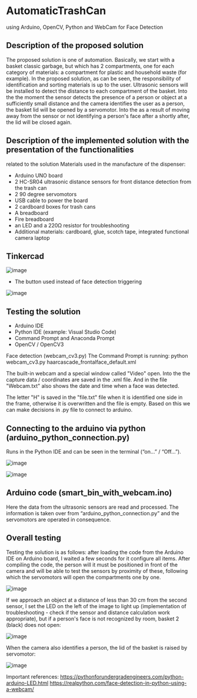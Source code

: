 # AutomaticTrashCan
using Arduino, OpenCV, Python and WebCam for Face Detection

## Description of the proposed solution
The proposed solution is one of automation. Basically, we start with a basket
classic garbage, but which has 2 compartments, one for each category of
materials: a compartment for plastic and household waste (for example).
In the proposed solution, as can be seen, the responsibility of identification and
sorting materials is up to the user. Ultrasonic sensors will be installed
to detect the distance to each compartment of the basket. Into the
the moment the sensor detects the presence of a person or object
at a sufficiently small distance and the camera identifies the user as a
person, the basket lid will be opened by a servomotor. Into the
as a result of moving away from the sensor or not identifying a person's face after a
shortly after, the lid will be closed again.

## Description of the implemented solution with the presentation of the functionalities
related to the solution
Materials used in the manufacture of the dispenser:
- Arduino UNO board
- 2 HC-SR04 ultrasonic distance sensors for front distance detection
from the trash can
- 2 90 degree servomotors
- USB cable to power the board
- 2 cardboard boxes for trash cans
- A breadboard
- Fire breadboard
- an LED and a 220Ω resistor for troubleshooting
- Additional materials: cardboard, glue, scotch tape, integrated functional camera
laptop

## Tinkercad

![image](https://user-images.githubusercontent.com/89164540/157997306-6623a002-3c13-409e-8a46-adfde3a0f138.png)

* The button used instead of face detection triggering

![image](https://user-images.githubusercontent.com/89164540/157997110-0d5614fb-8b0a-4c0b-bd05-837e74dbc413.png)

## Testing the solution
- Arduino IDE
- Python IDE (example: Visual Studio Code)
- Command Prompt and Anaconda Prompt
- OpenCV / OpenCV3

Face detection (webcam_cv3.py)
The Command Prompt is running:
python webcam_cv3.py haarcascade_frontalface_default.xml

The built-in webcam and a special window called "Video" open. Into the
the capture data / coordinates are saved in the .xml file. And in the file
"Webcam.txt" also shows the date and time when a face was detected.

The letter "H" is saved in the "file.txt" file when it is identified
one side in the frame, otherwise it is overwritten and the file is empty. Based on this we can
make decisions in .py file to connect to arduino.

## Connecting to the arduino via python (arduino_python_connection.py)
Runs in the Python IDE and can be seen in the terminal (“on…” /
“Off…”).

![image](https://user-images.githubusercontent.com/89164540/157997190-e7aaf1a9-64f9-4a24-86d5-555e38ff1b9e.png)

![image](https://user-images.githubusercontent.com/89164540/157997197-e0075c7f-56f0-470f-9b66-2f236be5871a.png)

## Arduino code (smart_bin_with_webcam.ino)
Here the data from the ultrasonic sensors are read and processed. The information is taken over
from “arduino_python_connection.py” and the servomotors are operated in
consequence.

## Overall testing
Testing the solution is as follows: after loading the code from the Arduino
IDE on Arduino board, I waited a few seconds for it
configure all items. After compiling the code, the person will
it must be positioned in front of the camera and will be able to test the sensors by proximity
of these, following which the servomotors will open the compartments one by one.

![image](https://user-images.githubusercontent.com/89164540/157997203-d66039ca-41d9-443e-9f0c-f48abd61a4cf.png)

If we approach an object at a distance of less than 30 cm from the second
sensor, I set the LED on the left of the image to light up (implementation of
troubleshooting - check if the sensor and distance calculation work
appropriate), but if a person's face is not recognized by
room, basket 2 (black) does not open:

![image](https://user-images.githubusercontent.com/89164540/157997209-c11c5ce7-eabb-4095-97f2-1b853aa1edf1.png)

When the camera also identifies a person, the lid of the basket is
raised by servomotor:

![image](https://user-images.githubusercontent.com/89164540/157997213-c1c36410-12db-4acb-bb82-203fc88b4662.png)

Important references:
https://pythonforundergradengineers.com/python-arduino-LED.html
https://realpython.com/face-detection-in-python-using-a-webcam/

